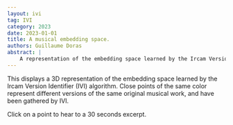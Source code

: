 ```yaml
---
layout: ivi
tag: IVI
category: 2023
date: 2023-01-01
title: A musical embedding space.
authors: Guillaume Doras
abstract: |
    A representation of the embedding space learned by the Ircam Version Identifier algorithm.
---
```




This displays a 3D representation of the embedding space learned by the Ircam Version Identifier (IVI) algorithm.
Close points of the same color represent different versions of the same original musical work, and have been gathered 
by IVI.

Click on a point to hear to a 30 seconds excerpt.